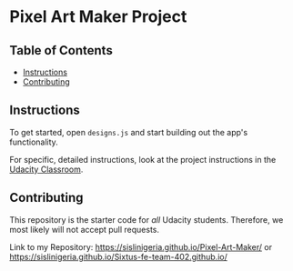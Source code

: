 # Pixel Art Maker Project

## Table of Contents

* [Instructions](#instructions)
* [Contributing](#contributing)

## Instructions

To get started, open `designs.js` and start building out the app's functionality.

For specific, detailed instructions, look at the project instructions in the [Udacity Classroom](https://classroom.udacity.com/me).

## Contributing

This repository is the starter code for _all_ Udacity students. Therefore, we most likely will not accept pull requests.

Link to my Repository:
https://sislinigeria.github.io/Pixel-Art-Maker/
or
https://sislinigeria.github.io/Sixtus-fe-team-402.github.io/


